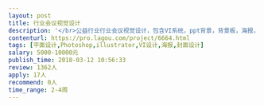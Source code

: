 ```yaml
---                
layout: post       
title: 行业会议视觉设计           
description: '</br>公益行业行业会议视觉设计，包含VI系统，ppt背景，背景板，海报，指引等设计。会议时间4月8日。</br>倾向设计师驻广州方便当面交流。</br>'     
contenturl: https://pro.lagou.com/project/6664.html      
tags: [平面设计,Photoshop,illustrator,VI设计,海报,封面设计]            
salary: 5000-10000元          
publish_time: 2018-03-12 10:56:33         
review: 1362人                   
apply: 17人                   
recommend: 0人                   
time_range: 2-4周              
---                 
```

